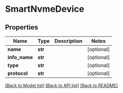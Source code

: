# SmartNvmeDevice

## Properties
Name | Type | Description | Notes
------------ | ------------- | ------------- | -------------
**name** | **str** |  | [optional] 
**info_name** | **str** |  | [optional] 
**type** | **str** |  | [optional] 
**protocol** | **str** |  | [optional] 

[[Back to Model list]](../README.md#documentation-for-models) [[Back to API list]](../README.md#documentation-for-api-endpoints) [[Back to README]](../README.md)


